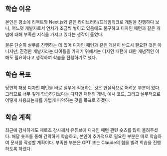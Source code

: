 ## 학습 이유

본인은 평소에 리액트와 Next.js와 같은 라이브러리/프레임워크로 개발을 진행하다 보니, 어느덧 개발자로서 연차가 조금씩 쌓이고 있음에도 불구하고 디자인 패턴과 같은 개념에 대해 부족한 지식을 가지고 있다는 생각이 들었다.

물론 단순히 실무를 진행하는 데 있어 디자인 패턴과 같은 개념이 반드시 필요한 것은 아니지만, 진정한 개발자라는 타이틀을 가지기 위해서는 디자인 패턴에 대한 개념적인 이해도 필요하다고 생각하여 학습을 진행하기로 했다.

## 학습 목표

당연히 해당 디자인 패턴을 바로 실무에 적용하는 것은 현실적으로 어려운 부분이 있다. 그러므로 너무 깊게 학습하기보다는 디자인 패턴의 개념, 예시 코드, 그리고 실무적으로 어떻게 사용되는지를 가볍게 파악하는 것을 목표로 하겠다.

## 학습 계획

최근에 감사하게도 제로초 강사께서 유튜브에 디자인 패턴 관련 숏츠를 많이 올려주셨다. 해당 숏츠를 통해 간략하게 학습하고, 본인이 추가적으로 필요한 부분은 따로 학습하여 문서를 작성할 계획이다. 부족한 부분은 GPT 또는 Claude의 힘을 빌려 학습을 진행하도록 하겠다.
